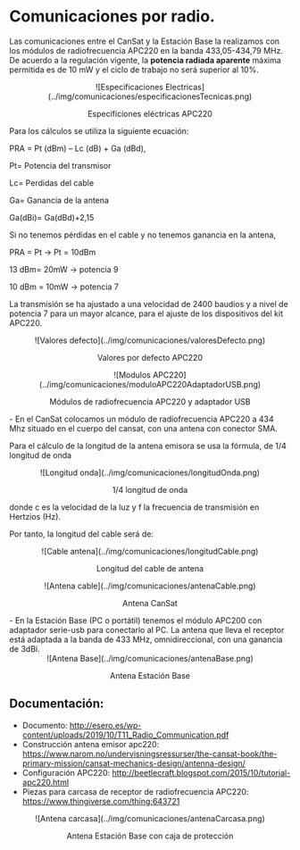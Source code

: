 # Comunicaciones por radio.
Las comunicaciones entre el CanSat y la Estación Base la realizamos con los módulos de radiofrecuencia APC220 en la banda 433,05-434,79 MHz. De acuerdo a la regulación vigente, la **potencia radiada aparente** máxima permitida es de 10 mW y el ciclo de trabajo no será superior al 10%.

<center>
![Especificaciones Electricas](../img/comunicaciones/especificacionesTecnicas.png)

Especificiones eléctricas APC220
</center>
Para los cálculos se utiliza la siguiente ecuación:

PRA = Pt (dBm) – Lc (dB) + Ga (dBd),

Pt= Potencia del transmisor

Lc= Perdidas del cable

Ga= Ganancia de la antena

Ga(dBi)= Ga(dBd)+2,15

Si no tenemos pérdidas en el cable y no tenemos ganancia en la antena,

PRA = Pt  -> Pt = 10dBm

13 dBm= 20mW -> potencia 9

10 dBm = 10mW -> potencia 7

 La transmisión se ha ajustado a una velocidad de 2400 baudios y a nivel de potencia 7 para un mayor alcance, para el ajuste de los dispositivos del kit APC220.
 <center>
![Valores defecto](../img/comunicaciones/valoresDefecto.png)

Valores por defecto APC220
</center>
<center>
![Modulos APC220](../img/comunicaciones/moduloAPC220AdaptadorUSB.png)

Módulos de radiofrecuencia APC220 y adaptador USB
</center>
- En el CanSat colocamos un módulo de radiofrecuencia APC220 a 434 Mhz situado en el cuerpo del cansat, con una antena con conector SMA.

Para el cálculo de la longitud de la antena emisora se usa la fórmula, de 1/4 longitud de onda
<center>
![Longitud onda](../img/comunicaciones/longitudOnda.png)

1/4 longitud de onda
</center>
donde c es la velocidad de la luz y f la frecuencia de transmisión en Hertzios (Hz).

Por tanto, la longitud del cable será de:
<center>
![Cable antena](../img/comunicaciones/longitudCable.png)

Longitud del cable de antena
</center>
<center>
![Antena cable](../img/comunicaciones/antenaCable.png)

Antena CanSat
</center>
- En la Estación Base (PC o portátil) tenemos el módulo APC200 con adaptador serie-usb para conectarlo al PC. La antena que lleva el receptor está adaptada a la banda de 433 MHz, omnidireccional, con una ganancia de 3dBi.
<center>
![Antena Base](../img/comunicaciones/antenaBase.png)

Antena Estación Base
</center>

## Documentación:

* Documento: http://esero.es/wp-content/uploads/2019/10/T11_Radio_Communication.pdf
* Construcción antena emisor apc220: https://www.narom.no/undervisningsressurser/the-cansat-book/the-primary-mission/cansat-mechanics-design/antenna-design/
* Configuración APC220: http://beetlecraft.blogspot.com/2015/10/tutorial-apc220.html
* Piezas para carcasa de receptor de radiofrecuencia APC220: https://www.thingiverse.com/thing:643721

<center>
![Antena carcasa](../img/comunicaciones/antenaCarcasa.png)

Antena Estación Base con caja de protección
</center>